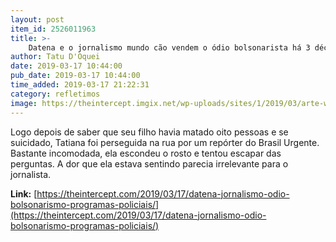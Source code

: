 ```yaml
---
layout: post
item_id: 2526011963
title: >-
    Datena e o jornalismo mundo cão vendem o ódio bolsonarista há 3 décadas na TV
author: Tatu D'Oquei
date: 2019-03-17 10:44:00
pub_date: 2019-03-17 10:44:00
time_added: 2019-03-17 21:22:31
category: refletimos
image: https://theintercept.imgix.net/wp-uploads/sites/1/2019/03/arte-wando-3-1552923651.jpg?auto=compress%2Cformat&q=90&fit=crop&w=1200&h=800
---
```


Logo depois de saber que seu filho havia matado oito pessoas e se suicidado, Tatiana foi perseguida na rua por um repórter do Brasil Urgente. Bastante incomodada, ela escondeu o rosto e tentou escapar das perguntas. A dor que ela estava sentindo parecia irrelevante para o jornalista.

**Link:** [https://theintercept.com/2019/03/17/datena-jornalismo-odio-bolsonarismo-programas-policiais/](https://theintercept.com/2019/03/17/datena-jornalismo-odio-bolsonarismo-programas-policiais/)

